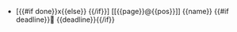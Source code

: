 * [{{#if done}}x{{else}} {{/if}}] [[{{page}}@{{pos}}]] {{name}} {{#if deadline}}📅 {{deadline}}{{/if}}